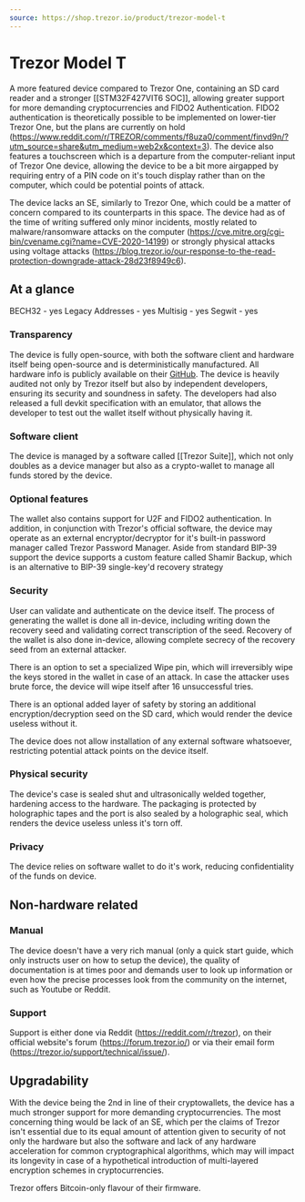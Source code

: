 ```yaml
---
source: https://shop.trezor.io/product/trezor-model-t
---
```

# Trezor Model T
A more featured device compared to Trezor One, containing an SD card reader and a stronger [[STM32F427VIT6 SOC]], allowing greater support for more demanding cryptocurrencies and FIDO2 Authentication. FIDO2 authentication is theoretically possible to be implemented on lower-tier Trezor One, but the plans are currently on hold (https://www.reddit.com/r/TREZOR/comments/f8uza0/comment/finvd9n/?utm_source=share&utm_medium=web2x&context=3).  The device also features a touchscreen which is a departure from the computer-reliant input of Trezor One device, allowing the device to be a bit more airgapped by requiring entry of a PIN code on it's touch display rather than on the computer, which could be potential points of attack.

The device lacks an SE, similarly to Trezor One, which could be a matter of concern compared to its counterparts in this space. The device had as of the time of writing suffered only minor incidents, mostly related to malware/ransomware attacks on the computer (https://cve.mitre.org/cgi-bin/cvename.cgi?name=CVE-2020-14199) or strongly physical attacks using voltage attacks (https://blog.trezor.io/our-response-to-the-read-protection-downgrade-attack-28d23f8949c6).

## At a glance
BECH32 - yes
Legacy Addresses - yes
Multisig - yes
Segwit - yes

### Transparency

The device is fully open-source, with both the software client and hardware itself being open-source and is deterministically manufactured. All hardware info is publicly available on their [GitHub](https://github.com/trezor/trezor-hardware/). The device is heavily audited not only by Trezor itself but also by independent developers, ensuring its security and soundness in safety. 
The developers had also released a full devkit specification with an emulator, that allows the developer to test out the wallet itself without physically having it.

### Software client
The device is managed by a software called [[Trezor Suite]], which not only doubles as a device manager but also as a crypto-wallet to manage all funds stored by the device.

### Optional features
The wallet also contains support for U2F and FIDO2 authentication. In addition, in conjunction with Trezor's official software, the device may operate as an external encryptor/decryptor for it's built-in password manager called Trezor Password Manager.
Aside from standard BIP-39 support the device supports a custom feature called Shamir Backup, which is an alternative to BIP-39 single-key'd recovery strategy

### Security
User can validate and authenticate on the device itself. The process of generating the wallet is done all in-device, including writing down the recovery seed and validating correct transcription of the seed. Recovery of the wallet is also done in-device, allowing complete secrecy of the recovery seed from an external attacker.

There is an option to set a specialized Wipe pin, which will irreversibly wipe the keys stored in the wallet in case of an attack. In case the attacker uses brute force, the device will wipe itself after 16 unsuccessful tries.

There is an optional added layer of safety by storing an additional encryption/decryption seed on the SD card, which would render the device useless without it. 

The device does not allow installation of any external software whatsoever, restricting potential attack points on the device itself.

### Physical security

The device's case is sealed shut and ultrasonically welded together, hardening access to the hardware. The packaging is protected by holographic tapes and the port is also sealed by a holographic seal, which renders the device useless unless it's torn off.

### Privacy
The device relies on software wallet to do it's work, reducing confidentiality of the funds on device.

## Non-hardware related

### Manual
The device doesn't have a very rich manual (only a quick start guide, which only instructs user on how to setup the device), the quality of documentation is at times poor and demands user to look up information or even how the precise processes look from the community on the internet, such as Youtube or Reddit.

### Support
Support is either done via Reddit (https://reddit.com/r/trezor), on their official website's forum (https://forum.trezor.io/) or via their email form (https://trezor.io/support/technical/issue/).

## Upgradability
With the device being the 2nd in line of their cryptowallets, the device has a much stronger support for more demanding cryptocurrencies. The most concerning thing would be lack of an SE, which per the claims of Trezor isn't essential due to its equal amount of attention given to security of not only the hardware but also the software and lack of any hardware acceleration for common cryptographical algorithms, which may will impact its longevity in case of a hypothetical introduction of multi-layered encryption schemes in cryptocurrencies. 

Trezor offers Bitcoin-only flavour of their firmware.